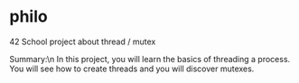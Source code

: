 # philo
42 School project about thread / mutex

Summary:\n
In this project, you will learn the basics of threading a process.
You will see how to create threads and you will discover mutexes.
